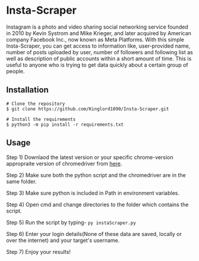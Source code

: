 # Insta-Scraper

Instagram is a photo and video sharing social networking service founded in 2010 by Kevin Systrom and Mike Krieger, and later acquired by American company Facebook Inc., now known as Meta Platforms.
With this simple Insta-Scraper, you can get access to information like, user-provided name, number of posts uploaded by user, number of followers and following list as well as description of public accounts within a short amount of time.
This is useful to anyone who is trying to get data quickly about a certain group of people.


## Installation

```Console
# Clone the repository
$ git clone https://github.com/Kinglord1090/Insta-Scraper.git

# Install the requirements
$ python3 -m pip install -r requirements.txt
```


## Usage

Step 1) Downlaod the latest version or your specific chrome-version appropraite version of chromedriver from [here](https://chromedriver.chromium.org/downloads).

Step 2) Make sure both the python script and the chromedriver are in the same folder.

Step 3) Make sure python is included in Path in environment variables.

Step 4) Open cmd and change directories to the folder which contains the script.

Step 5) Run the script by typing-
        ```py instaScraper.py```

Step 6) Enter your login details(None of these data are saved, locally or over the internet) and your target's username.

Step 7) Enjoy your results!
